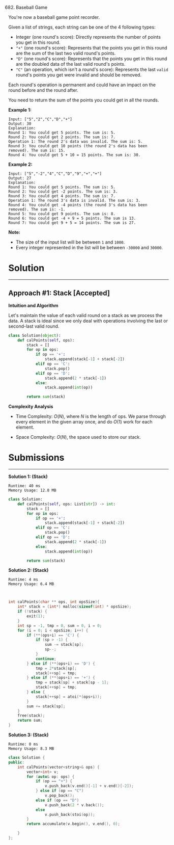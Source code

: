 682. Baseball Game

You're now a baseball game point recorder.

Given a list of strings, each string can be one of the 4 following types:

* Integer (one round's score): Directly represents the number of points you get in this round.
* `"+"` (one round's score): Represents that the points you get in this round are the sum of the last two valid round's points.
* `"D"` (one round's score): Represents that the points you get in this round are the doubled data of the last valid round's points.
* `"C"` (an operation, which isn't a round's score): Represents the last `valid` round's points you get were invalid and should be removed.

Each round's operation is permanent and could have an impact on the round before and the round after.

You need to return the sum of the points you could get in all the rounds.

**Example 1:**
```
Input: ["5","2","C","D","+"]
Output: 30
Explanation: 
Round 1: You could get 5 points. The sum is: 5.
Round 2: You could get 2 points. The sum is: 7.
Operation 1: The round 2's data was invalid. The sum is: 5.  
Round 3: You could get 10 points (the round 2's data has been removed). The sum is: 15.
Round 4: You could get 5 + 10 = 15 points. The sum is: 30.
```

**Example 2:**
```
Input: ["5","-2","4","C","D","9","+","+"]
Output: 27
Explanation: 
Round 1: You could get 5 points. The sum is: 5.
Round 2: You could get -2 points. The sum is: 3.
Round 3: You could get 4 points. The sum is: 7.
Operation 1: The round 3's data is invalid. The sum is: 3.  
Round 4: You could get -4 points (the round 3's data has been removed). The sum is: -1.
Round 5: You could get 9 points. The sum is: 8.
Round 6: You could get -4 + 9 = 5 points. The sum is 13.
Round 7: You could get 9 + 5 = 14 points. The sum is 27.
```

**Note:**

* The size of the input list will be between `1` and `1000`.
* Every integer represented in the list will be between `-30000` and `30000`.

# Solution
---
## Approach #1: Stack [Accepted]
**Intuition and Algorithm**

Let's maintain the value of each valid round on a stack as we process the data. A stack is ideal since we only deal with operations involving the last or second-last valid round.

```python
class Solution(object):
    def calPoints(self, ops):
        stack = []
        for op in ops:
            if op == '+':
                stack.append(stack[-1] + stack[-2])
            elif op == 'C':
                stack.pop()
            elif op == 'D':
                stack.append(2 * stack[-1])
            else:
                stack.append(int(op))

        return sum(stack)
```

**Complexity Analysis**

* Time Complexity: $O(N)$, where $N$ is the length of ops. We parse through every element in the given array once, and do $O(1)$ work for each element.

* Space Complexity: $O(N)$, the space used to store our stack.

# Submissions
---
**Solution 1: (Stack)**
```
Runtime: 40 ms
Memory Usage: 12.8 MB
```
```python
class Solution:
    def calPoints(self, ops: List[str]) -> int:
        stack = []
        for op in ops:
            if op == '+':
                stack.append(stack[-1] + stack[-2])
            elif op == 'C':
                stack.pop()
            elif op == 'D':
                stack.append(2 * stack[-1])
            else:
                stack.append(int(op))

        return sum(stack)
```

**Solution 2: (Stack)**
```
Runtime: 4 ms
Memory Usage: 6.4 MB
```
```c


int calPoints(char ** ops, int opsSize){
    int* stack = (int*) malloc(sizeof(int) * opsSize);
    if (!stack) {
        exit(1);
    }
    int sp = -1, tmp = 0, sum = 0, i = 0;
    for (i = 0; i < opsSize; i++) {
        if (**(ops+i) == 'C') {
            if (sp > -1) {
                sum -= stack[sp];
                sp--;
            }
            continue;
        } else if (**(ops+i) == 'D') {
            tmp = 2*stack[sp];
            stack[++sp] = tmp;
        } else if (**(ops+i) == '+') {
            tmp = stack[sp] + stack[sp - 1];
            stack[++sp] = tmp;
        } else {
            stack[++sp] = atoi(*(ops+i));
        }
        sum += stack[sp];
    }
    free(stack);
    return sum;
}
```

**Solution 3: (Stack)**
```
Runtime: 0 ms
Memory Usage: 8.3 MB
```
```c++
class Solution {
public:
    int calPoints(vector<string>& ops) {
        vector<int> v;
        for (auto& op: ops) {
            if (op == "+") {
                v.push_back(v.end()[-1] + v.end()[-2]);
            } else if (op == "C")
                v.pop_back();
            else if (op == "D")
                v.push_back(2 * v.back());
            else
                v.push_back(stoi(op));
        }
        return accumulate(v.begin(), v.end(), 0);

    }
};
```
